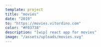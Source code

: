 ```yaml
---
template: project
title: "movies"
date: "2019"
to: "https://movies.vitordino.com"
color: "#F03738"
description: "[wip] react app for movies"
image: "/assets/uploads/movies.svg"
---
```

